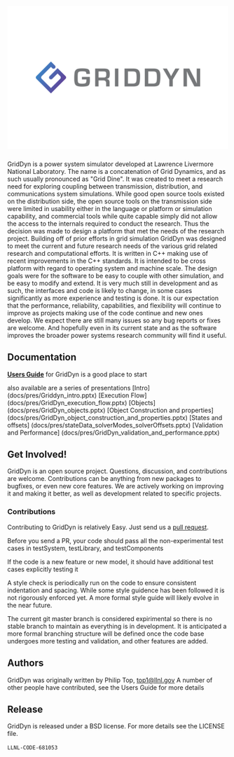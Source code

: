 ![image](docs/images/GridDyn_FullColor.png "GridDyn")
============

GridDyn is a power system simulator developed at Lawrence Livermore National Laboratory. The name is a concatenation of Grid Dynamics, and as such usually pronounced as "Grid Dine". It was created to meet a research need for exploring coupling between transmission, distribution, and communications system simulations.  While good open source tools existed on the distribution side,  the open source tools on the transmission side were limited in usability either in the language or platform or simulation capability, and commercial tools while quite capable simply did not allow the access to the internals required to conduct the research.    Thus the decision was made to design a platform that met the needs of the research project.  Building off of prior efforts in grid simulation GridDyn was designed to meet the current and future research needs of the various grid related research and computational efforts.  It is written in C++ making use of recent improvements in the C++ standards.  It is intended to be cross platform with regard to operating system and machine scale.  The design goals were for the software to be easy to couple with other simulation, and be easy to modify and extend.  It is very much still in development and as such, the interfaces and code is likely to change, in some cases significantly as more experience and testing is done.   It is our expectation that the performance, reliability, capabilities, and flexibility will continue to improve as projects making use of the code continue and new ones develop.  We expect there are still many issues so any bug reports or fixes are welcome.    And hopefully even in its current state and as the software improves the broader power systems research community will find it useful.

Documentation
----------------

[**Users Guide**](docs/gridDynUsersGuide.pdf) for GridDyn is a good place to start

also available are a series of presentations
[Intro] (docs/pres/Griddyn_intro.pptx)
[Execution Flow] (docs/pres/GridDyn_execution_flow.pptx)
[Objects] (docs/pres/GridDyn_objects.pptx)
[Object Construction and properties] (docs/pres/GridDyn_object_construction_and_properties.pptx)
[States and offsets] (docs/pres/stateData_solverModes_solverOffsets.pptx)
[Validation and Performance] (docs/pres/GridDyn_validation_and_performance.pptx)


Get Involved!
------------------------

GridDyn is an open source project.  Questions, discussion, and
contributions are welcome. Contributions can be anything from new
packages to bugfixes, or even new core features.  We are actively working on improving it and 
making it better, as well as development related to specific projects.  

### Contributions

Contributing to GridDyn is relatively Easy.  Just send us a
[pull request](https://help.github.com/articles/using-pull-requests/).

Before you send a PR, your code should pass all the non-experimental test cases in testSystem, testLibrary, and testComponents

If the code is a new feature or new model, it should have additional test cases explicitly testing it

A style check is periodically run on the code to ensure consistent indentation and spacing.   While some style guidence has been followed it is not rigorously enforced yet.
A more formal style guide will likely evolve in the near future.  

The current git master branch is considered expirimental so there is no stable branch to maintain as everything is in development.  It is anticipated a more formal branching structure will be defined once the code base undergoes more testing and validation, and other features are added.  


Authors
----------------
GridDyn was originally written by Philip Top, top1@llnl.gov
A number of other people have contributed, see the Users Guide for more details


Release
----------------
GridDyn is released under a BSD license.  For more details see the
LICENSE file.

``LLNL-CODE-681053``
